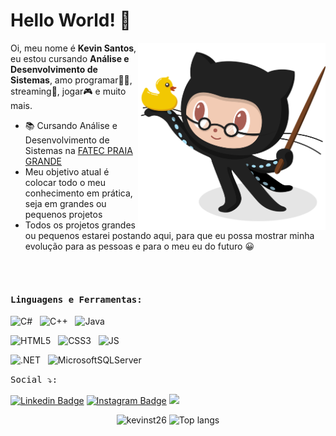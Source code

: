 


# Hello World! 👋

<img align='right' src='Octocat.png' width='300"'>

 
Oi, meu nome é <strong>Kevin Santos</strong>, eu estou cursando <strong>Análise e Desenvolvimento de Sistemas</strong>, amo programar👨‍💻, streaming🎥, jogar🎮 e muito mais.


-  📚 Cursando Análise e Desenvolvimento de Sistemas na [FATEC PRAIA GRANDE](https://www.fatecpg.edu.br/)
-  Meu objetivo atual é colocar todo o meu conhecimento em prática, seja em grandes ou pequenos projetos 
-  Todos os projetos grandes ou pequenos estarei postando aqui, para que eu possa mostrar minha evolução para as pessoas e para o meu eu do futuro 😀

<br><br> 

#### <kbd>Linguagens e Ferramentas:</kbd><br> 

<img height="26" title="C#" alt="C#" src="https://icongr.am/devicon/csharp-original.svg?size=128&color=currentColor"> &nbsp;
<img height="26" title="C++" alt="C++" src="https://icongr.am/devicon/cplusplus-original.svg?size=128&color=currentColor"> &nbsp;
<img height="26" title="Java" alt="Java" src="https://icongr.am/devicon/java-original.svg?size=128&color=currentColor"> &nbsp;

<img height="26" title="HTML5" alt="HTML5" src="https://icongr.am/devicon/html5-original.svg?size=128&color=currentColor"> &nbsp;
<img height="26" title="CSS3" alt="CSS3" src="https://icongr.am/devicon/css3-original.svg?size=128&color=currentColor"> &nbsp;
<img height="26" title="JS" alt="JS" src="https://icongr.am/devicon/javascript-original.svg?size=128&color=currentColor"> &nbsp;

<img height="26" title=".NET" alt=".NET" src="https://icongr.am/devicon/dot-net-original-wordmark.svg?size=128&color=currentColor"> &nbsp;
<img height="26" title="MicrosoftSQLServer" alt="MicrosoftSQLServer" src="https://www.freeiconspng.com/uploads/mssql-sql-server-icon-png-15.png"> &nbsp;



<kbd>Social ⤵:</kbd>

[![Linkedin Badge](https://img.shields.io/badge/-LINKEDIN-FF00FF?style=flat-square&logo=Linkedin&logoColor=white&link=https://www.linkedin.com/in/KevinSantos/?locale=en_US)](https://www.linkedin.com/in/kevin-santos-3b5613235/) 
[![Instagram Badge](https://img.shields.io/badge/-INSTAGRAM-FF00FF?style=flat-square&logo=Instagram&logoColor=white&link=https://https://www.instagram.com/zcodexs//)](https://www.instagram.com/zcodexs/)
<a href = "mailto:kevinst2610@gmail.com"><img src="https://img.shields.io/badge/-GMAIL-FF00FF?style=flat-square&logo=GMAIL&logoColor=white&" target="_blank"></a>







  <p align="center">
  <img src="https://github-readme-stats.vercel.app/api?username=kevinst26&show_icons=true&theme=radical" alt="kevinst26" />
   <img src="https://github-readme-stats.vercel.app/api/top-langs/?username=kevinst26&layout=compact&show_icons=true&theme=radical" alt="Top langs" />
</p>



